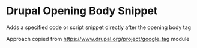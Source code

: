 # Drupal Opening Body Snippet

Adds a specified code or script snippet directly after the opening body tag

Approach copied from https://www.drupal.org/project/google_tag module
